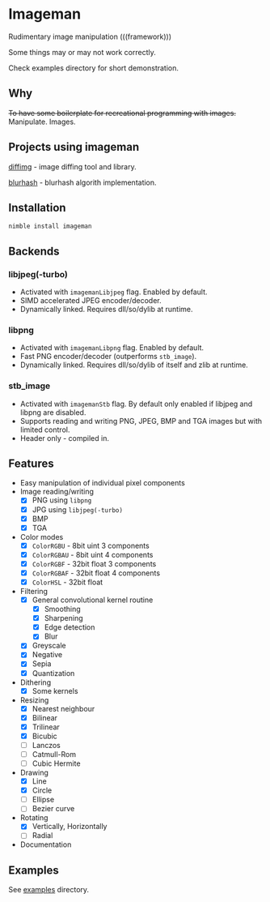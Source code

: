 # Imageman
Rudimentary image manipulation (((framework)))

Some things may or may not work correctly.

Check examples directory for short demonstration.

## Why
~~To have some boilerplate for recreational programming with images.~~
Manipulate. Images.

## Projects using imageman

[diffimg](https://github.com/SolitudeSF/diffimg) - image diffing tool and library.

[blurhash](https://github.com/SolitudeSF/blurhash) - blurhash algorith implementation.

## Installation
`nimble install imageman`

## Backends
### libjpeg(-turbo)
- Activated with `imagemanLibjpeg` flag. Enabled by default.
- SIMD accelerated JPEG encoder/decoder.
- Dynamically linked. Requires dll/so/dylib at runtime.

### libpng
- Activated with `imagemanLibpng` flag. Enabled by default.
- Fast PNG encoder/decoder (outperforms `stb_image`).
- Dynamically linked. Requires dll/so/dylib of itself and zlib at runtime.

### stb_image
- Activated with `imagemanStb` flag. By default only enabled if libjpeg and libpng are disabled.
- Supports reading and writing PNG, JPEG, BMP and TGA images but with limited control.
- Header only - compiled in.

## Features
- Easy manipulation of individual pixel components
- Image reading/writing
    - [x] PNG using `libpng`
    - [X] JPG using `libjpeg(-turbo)`
    - [x] BMP
    - [x] TGA
- Color modes
    - [x] `ColorRGBU` - 8bit uint 3 components
    - [x] `ColorRGBAU` - 8bit uint 4 components
    - [x] `ColorRGBF` - 32bit float 3 components
    - [x] `ColorRGBAF` - 32bit float 4 components
    - [x] `ColorHSL` - 32bit float
- Filtering
    - [x] General convolutional kernel routine
        - [x] Smoothing
        - [x] Sharpening
        - [x] Edge detection
        - [x] Blur
    - [x] Greyscale
    - [x] Negative
    - [x] Sepia
    - [x] Quantization
- Dithering
    - [x] Some kernels
- Resizing
    - [x] Nearest neighbour
    - [x] Bilinear
    - [x] Trilinear
    - [x] Bicubic
    - [ ] Lanczos
    - [ ] Catmull-Rom
    - [ ] Cubic Hermite
- Drawing
    - [x] Line
    - [x] Circle
    - [ ] Ellipse
    - [ ] Bezier curve
- Rotating
    - [x] Vertically, Horizontally
    - [ ] Radial
- Documentation

## Examples
See [examples](./examples) directory.
